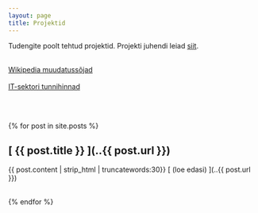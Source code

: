 ```yaml
---
layout: page
title: Projektid
---
```


Tudengite poolt tehtud projektid. Projekti juhendi leiad [siit](http://andmeteadus.github.io/2017/projekt_juhend/).
<br><br>

[Wikipedia muudatussõjad](http://htmlpreview.github.io/?https://github.com/andmeteadus/2017/blob/gh-pages/Wikipedia_muudatussojad.html)
<br><br>
[IT-sektori tunnihinnad](http://htmlpreview.github.io/?https://github.com/andmeteadus/2017/IT_tunnihinnad.html)

<br><br>

{% for post in site.posts %}
## [ {{ post.title }} ](..{{ post.url }})
  {{ post.content | strip_html | truncatewords:30}}
  [ (loe edasi) ](..{{ post.url }})
  <br><br>
  
{% endfor %}
